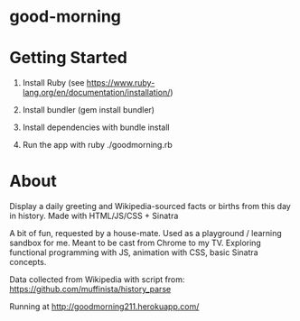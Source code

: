 # good-morning

# Getting Started 

1) Install Ruby (see https://www.ruby-lang.org/en/documentation/installation/)

2) Install bundler (gem install bundler) 

3) Install dependencies with bundle install 

4) Run the app with ruby ./goodmorning.rb

# About 

Display a daily greeting and Wikipedia-sourced facts or births from this day in history. Made with HTML/JS/CSS + Sinatra

A bit of fun, requested by a house-mate. Used as a playground / learning 
sandbox for me. Meant to be cast from Chrome to my TV. Exploring functional programming with JS, animation with CSS, basic Sinatra concepts. 

Data collected from Wikipedia with script from: https://github.com/muffinista/history_parse

Running at http://goodmorning211.herokuapp.com/



